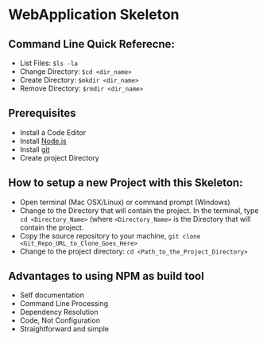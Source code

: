 WebApplication Skeleton
=======================

Command Line Quick Referecne:
-----------------------------
- List Files:  `$ls -la`
- Change Directory:   `$cd <dir_name>`
- Create Directory:   `$mkdir <dir_name>`
- Remove Directory:   `$rmdir <dir_name>`

Prerequisites
-------------
- Install a Code Editor
- Install [Node.js](https://nodejs.org/en/)
- Install [git](https://git-scm.com)
- Create project Directory

How to setup a new Project with this Skeleton:
---------------------------------------------
- Open terminal (Mac OSX/Linux) or command prompt (Windows)
- Change to the Directory that will contain the project. In the terminal, type `cd <Directory_Name>` (where `<Directory_Name>` is the Directory that will contain the project.
- Copy the source repository to your machine, `git clone <Git_Repo_URL_to_Clone_Goes_Here>`
- Change to the project directory: `cd <Path_to_the_Project_Directory>`

Advantages to using NPM as build tool
-------------------------------------
- Self documentation
- Command Line Processing
- Dependency Resolution
- Code, Not Configuration
- Straightforward and simple

